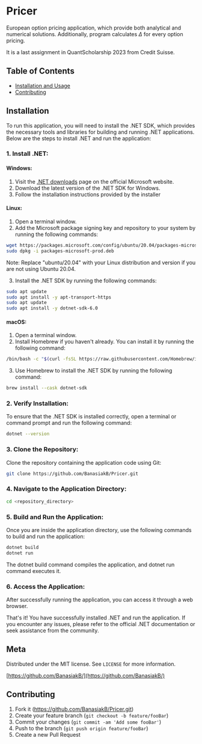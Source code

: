 # Pricer

European option pricing application, which provide both analytical and numerical solutions. 
Additionally, program calculates $\Delta$ for every option pricing.

It is a last assignment in QuantScholarship 2023 from Credit Suisse.

## Table of Contents

- [Installation and Usage](#installation)
- [Contributing](#contributing)

## Installation

To run this application, you will need to install the .NET SDK, which provides the necessary tools and libraries for building and running .NET applications. Below are the steps to install .NET and run the application:

### 1. Install .NET:

#### Windows:
1. Visit the [.NET downloads](https://dotnet.microsoft.com/en-us/download) page on the official Microsoft website.
2. Download the latest version of the .NET SDK for Windows.
3. Follow the installation instructions provided by the installer

#### Linux:

1. Open a terminal window.
2. Add the Microsoft package signing key and repository to your system by running the following commands:
```sh
wget https://packages.microsoft.com/config/ubuntu/20.04/packages-microsoft-prod.deb -O packages-microsoft-prod.deb
sudo dpkg -i packages-microsoft-prod.deb
```
Note: Replace "ubuntu/20.04" with your Linux distribution and version if you are not using Ubuntu 20.04.

3. Install the .NET SDK by running the following commands:
```sh
sudo apt update
sudo apt install -y apt-transport-https
sudo apt update
sudo apt install -y dotnet-sdk-6.0
```

#### macOS:

1. Open a terminal window.
2. Install Homebrew if you haven't already. You can install it by running the following command:

```sh
/bin/bash -c "$(curl -fsSL https://raw.githubusercontent.com/Homebrew/install/HEAD/install.sh)"
```

3. Use Homebrew to install the .NET SDK by running the following command:
```sh
brew install --cask dotnet-sdk
```
### 2. Verify Installation:
To ensure that the .NET SDK is installed correctly, open a terminal or command prompt and run the following command:
```sh
dotnet --version
```

### 3. Clone the Repository:
Clone the repository containing the application code using Git:

```sh
git clone https://github.com/BanasiakB/Pricer.git
```

### 4. Navigate to the Application Directory:

```sh
cd <repository_directory>
```

### 5. Build and Run the Application:

Once you are inside the application directory, use the following commands to build and run the application:

```sh
dotnet build
dotnet run
```
The dotnet build command compiles the application, and dotnet run command executes it.

### 6. Access the Application:
After successfully running the application, you can access it through a web browser.

That's it! You have successfully installed .NET and run the application. If you encounter any issues, please refer to the official .NET documentation or seek assistance from the community.

## Meta

Distributed under the MIT license. See `LICENSE` for more information.

[https://github.com/BanasiakB/](https://github.com/BanasiakB/)

## Contributing

1. Fork it (https://github.com/BanasiakB/Pricer.git)
2. Create your feature branch (`git checkout -b feature/fooBar`)
3. Commit your changes (`git commit -am 'Add some fooBar'`)
4. Push to the branch (`git push origin feature/fooBar`)
5. Create a new Pull Request
